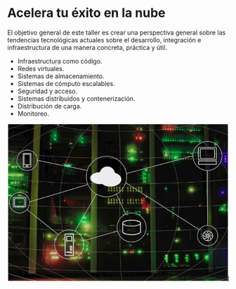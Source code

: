 # Acelera tu éxito en la nube

El objetivo general de este taller es crear una perspectiva general sobre las tendencias tecnológicas actuales sobre el desarrollo, integración e infraestructura de una manera concreta, práctica y útil.
+ Infraestructura como código.
+ Redes virtuales.
+ Sistemas de almacenamiento.
+ Sistemas de cómputo escalables.
+ Seguridad y acceso.
+ Sistemas distribuidos y contenerización.
+ Distribución de carga.
+ Monitoreo.

![Introduccion](/images/introducion.png)

